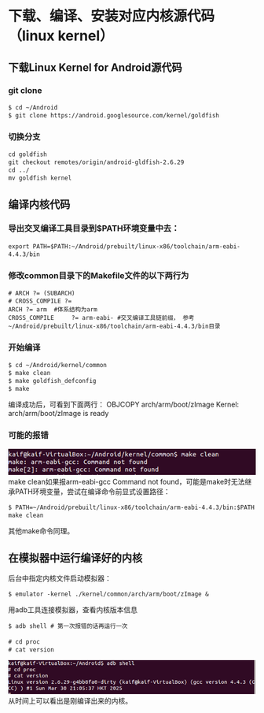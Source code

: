 # 下载、编译、安装对应内核源代码（linux kernel）

## 下载Linux Kernel for Android源代码
### git clone
```
$ cd ~/Android
$ git clone https://android.googlesource.com/kernel/goldfish
```

### 切换分支

```
cd goldfish
git checkout remotes/origin/android-gldfish-2.6.29
cd ../
mv goldfish kernel
```

## 编译内核代码
### 导出交叉编译工具目录到$PATH环境变量中去：
```
export PATH=$PATH:~/Android/prebuilt/linux-x86/toolchain/arm-eabi-4.4.3/bin
```

### 修改common目录下的Makefile文件的以下两行为

```
# ARCH ?= (SUBARCH)
# CROSS_COMPILE ?= 
ARCH ?= arm  #体系结构为arm
CROSS_COMPILE     ?= arm-eabi- #交叉编译工具链前缀， 参考~/Android/prebuilt/linux-x86/toolchain/arm-eabi-4.4.3/bin目录 
```

### 开始编译
```
$ cd ~/Android/kernel/common
$ make clean
$ make goldfish_defconfig
$ make
```
编译成功后，可看到下面两行：
OBJCOPY arch/arm/boot/zImage
Kernel: arch/arm/boot/zImage is ready

### 可能的报错
![alt text](image-2.png)
make clean如果报arm-eabi-gcc Command not found，可能是make时无法继承PATH环境变量，尝试在编译命令前显式设置路径：
```
$ PATH=~/Android/prebuilt/linux-x86/toolchain/arm-eabi-4.4.3/bin:$PATH make clean
```
其他make命令同理。


## 在模拟器中运行编译好的内核
后台中指定内核文件启动模拟器：
```
$ emulator -kernel ./kernel/common/arch/arm/boot/zImage &
```
用adb工具连接模拟器，查看内核版本信息
```
$ adb shell # 第一次报错的话再运行一次

# cd proc
# cat version
```
![alt text](image-1.png)
从时间上可以看出是刚编译出来的内核。
